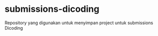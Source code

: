 # submissions-dicoding
Repository yang digunakan untuk menyimpan project untuk submissions Dicoding
